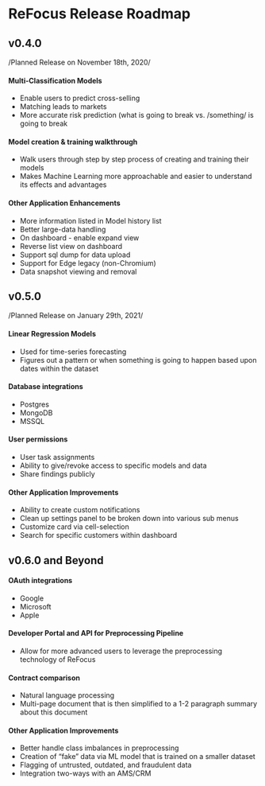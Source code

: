 # ReFocus Release Roadmap

## v0.4.0

/Planned Release on November 18th, 2020/

#### Multi-Classification Models

- Enable users to predict cross-selling
- Matching leads to markets
- More accurate risk prediction (what is going to break vs. /something/ is going to break

#### Model creation & training walkthrough

- Walk users through step by step process of creating and training their models
- Makes Machine Learning more approachable and easier to understand its effects and advantages

#### Other Application Enhancements

- More information listed in Model history list
- Better large-data handling
- On dashboard - enable expand view
- Reverse list view on dashboard
- Support sql dump for data upload
- Support for Edge legacy (non-Chromium)
- Data snapshot viewing and removal

## v0.5.0

/Planned Release on January 29th, 2021/

#### Linear Regression Models

- Used for time-series forecasting
- Figures out a pattern or when something is going to happen based upon dates within the dataset

#### Database integrations

- Postgres
- MongoDB
- MSSQL

#### User permissions

- User task assignments
- Ability to give/revoke access to specific models and data
- Share findings publicly

#### Other Application Improvements

- Ability to create custom notifications
- Clean up settings panel to be broken down into various sub menus
- Customize card via cell-selection
- Search for specific customers within dashboard

## v0.6.0 and Beyond

#### OAuth integrations

- Google
- Microsoft
- Apple

#### Developer Portal and API for Preprocessing Pipeline

- Allow for more advanced users to leverage the preprocessing technology of ReFocus

#### Contract comparison

- Natural language processing
- Multi-page document that is then simplified to a 1-2 paragraph summary about this document

#### Other Application Improvements

- Better handle class imbalances in preprocessing
- Creation of “fake” data via ML model that is trained on a smaller dataset
- Flagging of untrusted, outdated, and fraudulent data
- Integration two-ways with an AMS/CRM

